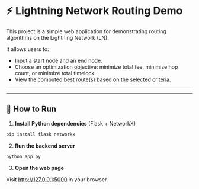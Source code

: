 # ⚡ Lightning Network Routing Demo

This project is a simple web application for demonstrating routing algorithms on the Lightning Network (LN).

It allows users to:
- Input a start node and an end node.
- Choose an optimization objective: minimize total fee, minimize hop count, or minimize total timelock.
- View the computed best route(s) based on the selected criteria.

---

---

## 🚀 How to Run

1. **Install Python dependencies** (Flask + NetworkX)

```bash
pip install flask networkx
```

2. **Run the backend server**

```bash
python app.py
```

3. **Open the web page**

  Visit http://127.0.0.1:5000 in your browser.

